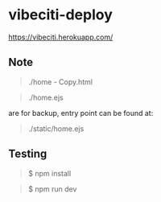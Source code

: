 # vibeciti-deploy

https://vibeciti.herokuapp.com/

## Note

> ./home - Copy.html

> ./home.ejs 

are for backup, entry point can be found at:

> ./static/home.ejs

## Testing

> $ npm install

> $ npm run dev
